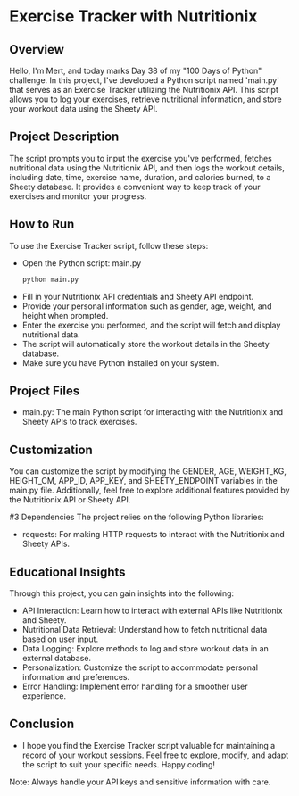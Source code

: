 # Exercise Tracker with Nutritionix
## Overview
Hello, I'm Mert, and today marks Day 38 of my "100 Days of Python" challenge. In this project, I've developed a Python script named 'main.py' that serves as an Exercise Tracker utilizing the Nutritionix API. This script allows you to log your exercises, retrieve nutritional information, and store your workout data using the Sheety API.

## Project Description
The script prompts you to input the exercise you've performed, fetches nutritional data using the Nutritionix API, and then logs the workout details, including date, time, exercise name, duration, and calories burned, to a Sheety database. It provides a convenient way to keep track of your exercises and monitor your progress.

## How to Run
To use the Exercise Tracker script, follow these steps:

* Open the Python script: main.py
   ```bash
   python main.py
   ```
* Fill in your Nutritionix API credentials and Sheety API endpoint.
* Provide your personal information such as gender, age, weight, and height when prompted.
* Enter the exercise you performed, and the script will fetch and display nutritional data.
* The script will automatically store the workout details in the Sheety database.
* Make sure you have Python installed on your system.
## Project Files
* main.py: The main Python script for interacting with the Nutritionix and Sheety APIs to track exercises.
## Customization
You can customize the script by modifying the GENDER, AGE, WEIGHT_KG, HEIGHT_CM, APP_ID, APP_KEY, and SHEETY_ENDPOINT variables in the main.py file. Additionally, feel free to explore additional features provided by the Nutritionix API or Sheety API.

#3 Dependencies
The project relies on the following Python libraries:

* requests: For making HTTP requests to interact with the Nutritionix and Sheety APIs.
## Educational Insights
Through this project, you can gain insights into the following:

* API Interaction: Learn how to interact with external APIs like Nutritionix and Sheety.
* Nutritional Data Retrieval: Understand how to fetch nutritional data based on user input.
* Data Logging: Explore methods to log and store workout data in an external database.
* Personalization: Customize the script to accommodate personal information and preferences.
* Error Handling: Implement error handling for a smoother user experience.
## Conclusion
* I hope you find the Exercise Tracker script valuable for maintaining a record of your workout sessions. Feel free to explore, modify, and adapt the script to suit your specific needs. Happy coding!

Note: Always handle your API keys and sensitive information with care.

